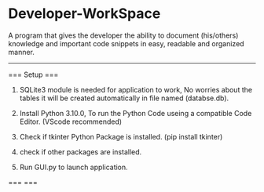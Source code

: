 # Developer-WorkSpace
A program that gives the developer the ability to document (his/others) knowledge and important code snippets in easy, readable and organized manner.

<hr>

=== Setup ===
1) SQLite3 module is needed for application to work, No worries about the tables it will be created automatically in file named (databse.db).

3) Install Python 3.10.0, To run the Python Code useing a compatible Code Editor. (VScode recommended)

4) Check if tkinter Python Package is installed. (pip install tkinter)

5) check if other packages are installed.  

6) Run GUI.py to launch application.

===       ===
